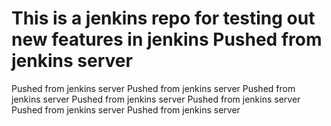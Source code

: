 # This is a jenkins repo for testing out new features in jenkins Pushed from jenkins server
Pushed from jenkins server
Pushed from jenkins server
Pushed from jenkins server
Pushed from jenkins server
Pushed from jenkins server
Pushed from jenkins server
Pushed from jenkins server
